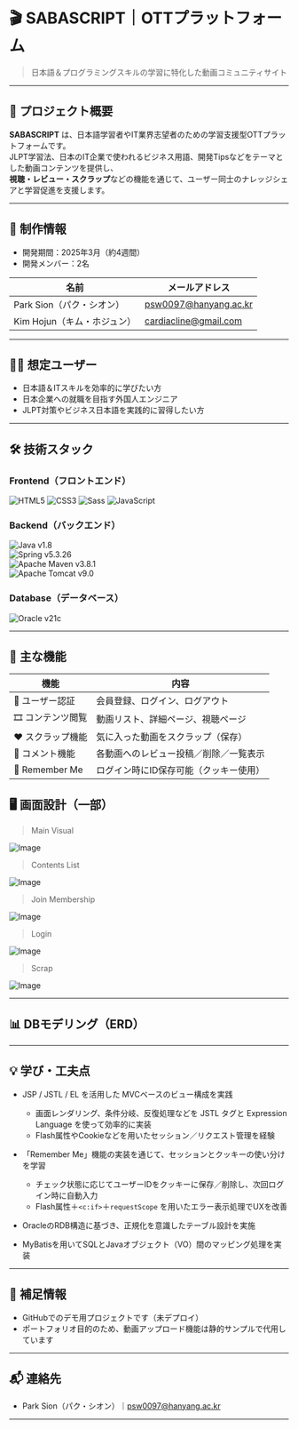 # 🎬 SABASCRIPT｜OTTプラットフォーム
> 日本語＆プログラミングスキルの学習に特化した動画コミュニティサイト

---

## 📌 プロジェクト概要
**SABASCRIPT** は、日本語学習者やIT業界志望者のための学習支援型OTTプラットフォームです。  
JLPT学習法、日本のIT企業で使われるビジネス用語、開発Tipsなどをテーマとした動画コンテンツを提供し、  
**視聴・レビュー・スクラップ**などの機能を通じて、ユーザー同士のナレッジシェアと学習促進を支援します。

---

## 👥 制作情報
- 開発期間：2025年3月（約4週間）
- 開発メンバー：2名

| 名前 | メールアドレス |
|------|----------------|
| Park Sion（パク・シオン） | psw0097@hanyang.ac.kr |
| Kim Hojun（キム・ホジュン） | cardiacline@gmail.com |

---

## 👨‍🎓 想定ユーザー
- 日本語＆ITスキルを効率的に学びたい方
- 日本企業への就職を目指す外国人エンジニア
- JLPT対策やビジネス日本語を実践的に習得したい方

---

## 🛠 技術スタック
### Frontend（フロントエンド）
![HTML5](https://img.shields.io/badge/html5-E34F26?style=for-the-badge&logo=html5&logoColor=white)
![CSS3](https://img.shields.io/badge/css-1572B6?style=for-the-badge&logo=css3&logoColor=white)
![Sass](https://img.shields.io/badge/sass-CC6699?style=for-the-badge&logo=sass&logoColor=white)
![JavaScript](https://img.shields.io/badge/javascript-F7DF1E?style=for-the-badge&logo=javascript&logoColor=black)

### Backend（バックエンド）
![Java](https://img.shields.io/badge/java-007396?style=for-the-badge&logo=java&logoColor=white) v1.8  
![Spring](https://img.shields.io/badge/spring-6DB33F?style=for-the-badge&logo=spring&logoColor=white) v5.3.26  
![Apache Maven](https://img.shields.io/badge/apachemaven-C71A36?style=for-the-badge&logo=apachemaven&logoColor=white) v3.8.1  
![Apache Tomcat](https://img.shields.io/badge/apache%20tomcat-333333?style=for-the-badge&logo=apachetomcat&logoColor=white) v9.0  

### Database（データベース）
![Oracle](https://img.shields.io/badge/oracle-F80000?style=for-the-badge&logo=oracle&logoColor=white) v21c

---
 
## 🧩 主な機能
| 機能 | 内容 |
|------|------|
| 🔐 ユーザー認証 | 会員登録、ログイン、ログアウト |
| 🎞 コンテンツ閲覧 | 動画リスト、詳細ページ、視聴ページ |
| ❤️ スクラップ機能 | 気に入った動画をスクラップ（保存） |
| 💬 コメント機能 | 各動画へのレビュー投稿／削除／一覧表示 |
| 🍪 Remember Me | ログイン時にID保存可能（クッキー使用） |

## 🖥️ 画面設計（一部）

>Main Visual

![Image](https://github.com/user-attachments/assets/9ca05b5a-4ace-4c6d-b0ab-bd204afe36f4)

>Contents List

![Image](https://github.com/user-attachments/assets/daffdd32-707e-42f3-a279-12296eaf22ed)

>Join Membership

![Image](https://github.com/user-attachments/assets/bca96d78-0690-4b83-951e-e6175803b316)

>Login

![Image](https://github.com/user-attachments/assets/6d3feb52-c4fc-405b-93e1-4fe4c430fce1)

>Scrap

![Image](https://github.com/user-attachments/assets/0cabce9e-43d1-4723-8597-13fbfbc49245)

---

## 📊 DBモデリング（ERD）


---

## 💡 学び・工夫点

- JSP / JSTL / EL を活用した MVCベースのビュー構成を実践
  - 画面レンダリング、条件分岐、反復処理などを JSTL タグと Expression Language を使って効率的に実装
  - Flash属性やCookieなどを用いたセッション／リクエスト管理を経験

- 「Remember Me」機能の実装を通じて、セッションとクッキーの使い分けを学習  
  - チェック状態に応じてユーザーIDをクッキーに保存／削除し、次回ログイン時に自動入力  
  - Flash属性＋`<c:if>`＋`requestScope` を用いたエラー表示処理でUXを改善
 
- OracleのRDB構造に基づき、正規化を意識したテーブル設計を実施
- MyBatisを用いてSQLとJavaオブジェクト（VO）間のマッピング処理を実装

---

## 📌 補足情報

- GitHubでのデモ用プロジェクトです（未デプロイ）
- ポートフォリオ目的のため、動画アップロード機能は静的サンプルで代用しています

---

## 📬 連絡先

- Park Sion（パク・シオン）｜psw0097@hanyang.ac.kr

---
